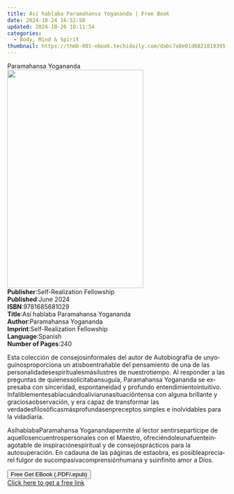 ```yaml
---
title: Así hablaba Paramahansa Yogananda | Free Book
date: 2024-10-24 16:52:58
updated: 2024-10-26 10:11:54
categories:
  - Body, Mind & Spirit
thumbnail: https://thmb-001-ebook.techidaily.com/dabc7a8e01d6821819395fa1fe3ec8e0882773e7b8385f8ab5e39077171ecd0a.jpg
---
```

<main id="book-container">
  <div class="flex flex-col">
    <div class="book-brief flex-1 py-6 px-4 sm:p-6 md:py-10 md:px-8">
      <!-- brief-->
      <div class="book-brief-main">Paramahansa Yogananda</div>
    </div>
    <div
      class="book-meta-info flex-1 grid gap-4 col-start-1 col-end-3 row-start-1 sm:mb-6 sm:grid-cols-4 lg:gap-6 lg:col-start-2 lg:row-end-6 lg:row-span-6 lg:mb-0"
    >
      <div
        class="book-meta-info-left place-content-center mt-4 p-4 text-sm leading-6 col-start-2 col-span-2 dark:text-slate-400"
      >
        <img
          class="w-full h-500 object-cover rounded-lg sm:h-255 sm:col-span-2 lg:col-span-full"
          src="https://img-001-ebook.techidaily.com/c4b5a6621e7ad4dc8712f44e75358a5cf3d4979fd7ee8dc6cdd7f8799ea2919e.jpg"
          alt=""
          width="312"
          height="500"
        />
      </div>
      <div
        class="book-meta-info-right mt-2 col-start-1 row-start-2 col-span-3 self-center"
      >
        <!-- meta data  -->
        <div class="flex flex-col px-4 md:px-8">
          <div class="flex-1">
            <strong>Publisher</strong>:<span class="px-2"
              >Self-Realization Fellowship</span
            >
          </div>
          <div class="flex-1">
            <strong>Published</strong>:<span class="px-2">June 2024</span>
          </div>
          <div class="flex-1">
            <strong>ISBN</strong>:<span class="px-2">9781685681029</span>
          </div>
          <div class="flex-1">
            <strong>Title</strong>:<span class="px-2"
              >Así hablaba Paramahansa Yogananda</span
            >
          </div>
          <div class="flex-1">
            <strong>Author</strong>:<span class="px-2"
              >Paramahansa Yogananda</span
            >
          </div>
          <div class="flex-1">
            <strong>Imprint</strong>:<span class="px-2"
              >Self-Realization Fellowship</span
            >
          </div>
          <div class="flex-1">
            <strong>Language</strong>:<span class="px-2">Spanish</span>
          </div>
          <div class="flex-1">
            <strong>Number of Pages</strong>:<span class="px-2">240</span>
          </div>
        </div>
      </div>
    </div>
    <div class="book-description flex-1 py-6 px-4 sm:p-6 md:py-10 md:px-8">
      <div class="book-description-main">
        <div accordion-content="" id="description">
          <p class="Paragraph SCXW53771775 BCX4">
            <span lang="EN-US" class="TextRun SCXW53771775 BCX4"
              ><span class="NormalTextRun SCXW53771775 BCX4">Esta </span
              ><span
                class="NormalTextRun SpellingErrorV2Themed SCXW53771775 BCX4"
                >colección</span
              ><span class="NormalTextRun SCXW53771775 BCX4"> de </span
              ><span
                class="NormalTextRun SpellingErrorV2Themed SCXW53771775 BCX4"
                >consejos</span
              ><span class="NormalTextRun SCXW53771775 BCX4"></span
              ><span
                class="NormalTextRun SpellingErrorV2Themed SCXW53771775 BCX4"
                >informales</span
              ><span class="NormalTextRun SCXW53771775 BCX4"> del </span
              ><span
                class="NormalTextRun SpellingErrorV2Themed SCXW53771775 BCX4"
                >autor</span
              ><span class="NormalTextRun SCXW53771775 BCX4"> de </span
              ><span
                class="NormalTextRun SpellingErrorV2Themed SCXW53771775 BCX4"
                >Autobiografía</span
              ><span class="NormalTextRun SCXW53771775 BCX4"> de un</span
              ><span class="NormalTextRun SCXW53771775 BCX4"></span
              ><span
                class="NormalTextRun SpellingErrorV2Themed SCXW53771775 BCX4"
                >yogui</span
              ><span class="NormalTextRun SCXW53771775 BCX4"></span
              ><span
                class="NormalTextRun SpellingErrorV2Themed SCXW53771775 BCX4"
                >nos</span
              ><span class="NormalTextRun SCXW53771775 BCX4"></span
              ><span
                class="NormalTextRun SpellingErrorV2Themed SCXW53771775 BCX4"
                >proporciona</span
              ><span class="NormalTextRun SCXW53771775 BCX4"> un </span
              ><span
                class="NormalTextRun SpellingErrorV2Themed SCXW53771775 BCX4"
                >atisbo</span
              ><span class="NormalTextRun SCXW53771775 BCX4"></span
              ><span
                class="NormalTextRun SpellingErrorV2Themed SCXW53771775 BCX4"
                >entrañable</span
              ><span class="NormalTextRun SCXW53771775 BCX4"> del </span
              ><span
                class="NormalTextRun SpellingErrorV2Themed SCXW53771775 BCX4"
                >pensamiento</span
              ><span class="NormalTextRun SCXW53771775 BCX4"> de </span
              ><span
                class="NormalTextRun SpellingErrorV2Themed SCXW53771775 BCX4"
                >una</span
              ><span class="NormalTextRun SCXW53771775 BCX4"> de las </span
              ><span
                class="NormalTextRun SpellingErrorV2Themed SCXW53771775 BCX4"
                >personalidades</span
              ><span class="NormalTextRun SCXW53771775 BCX4"></span
              ><span
                class="NormalTextRun SpellingErrorV2Themed SCXW53771775 BCX4"
                >espirituales</span
              ><span class="NormalTextRun SCXW53771775 BCX4"></span
              ><span
                class="NormalTextRun SpellingErrorV2Themed SCXW53771775 BCX4"
                >más</span
              ><span class="NormalTextRun SCXW53771775 BCX4"></span
              ><span
                class="NormalTextRun SpellingErrorV2Themed SCXW53771775 BCX4"
                >ilustres</span
              ><span class="NormalTextRun SCXW53771775 BCX4"> de </span
              ><span
                class="NormalTextRun SpellingErrorV2Themed SCXW53771775 BCX4"
                >nuestro</span
              ><span class="NormalTextRun SCXW53771775 BCX4"></span
              ><span
                class="NormalTextRun SpellingErrorV2Themed SCXW53771775 BCX4"
                >tiempo</span
              ><span class="NormalTextRun SCXW53771775 BCX4"
                >. Al responder a las </span
              ><span
                class="NormalTextRun SpellingErrorV2Themed SCXW53771775 BCX4"
                >preguntas</span
              ><span class="NormalTextRun SCXW53771775 BCX4"> de </span
              ><span
                class="NormalTextRun SpellingErrorV2Themed SCXW53771775 BCX4"
                >quienes</span
              ><span class="NormalTextRun SCXW53771775 BCX4"></span
              ><span
                class="NormalTextRun SpellingErrorV2Themed SCXW53771775 BCX4"
                >solicitaban</span
              ><span class="NormalTextRun SCXW53771775 BCX4"></span
              ><span
                class="NormalTextRun SpellingErrorV2Themed SCXW53771775 BCX4"
                >su</span
              ><span class="NormalTextRun SCXW53771775 BCX4"></span
              ><span
                class="NormalTextRun SpellingErrorV2Themed SCXW53771775 BCX4"
                >guía</span
              ><span class="NormalTextRun SCXW53771775 BCX4">, </span
              ><span
                class="NormalTextRun SpellingErrorV2Themed SCXW53771775 BCX4"
                >Paramahansa</span
              ><span class="NormalTextRun SCXW53771775 BCX4">
                Yogananda se </span
              ><span
                class="NormalTextRun SpellingErrorV2Themed SCXW53771775 BCX4"
                >expresaba</span
              ><span class="NormalTextRun SCXW53771775 BCX4"> con </span
              ><span
                class="NormalTextRun SpellingErrorV2Themed SCXW53771775 BCX4"
                >sinceridad</span
              ><span class="NormalTextRun SCXW53771775 BCX4">, </span
              ><span
                class="NormalTextRun SpellingErrorV2Themed SCXW53771775 BCX4"
                >espontaneidad</span
              ><span class="NormalTextRun SCXW53771775 BCX4"> y profundo </span
              ><span
                class="NormalTextRun SpellingErrorV2Themed SCXW53771775 BCX4"
                >entendimiento</span
              ><span class="NormalTextRun SCXW53771775 BCX4"></span
              ><span
                class="NormalTextRun SpellingErrorV2Themed SCXW53771775 BCX4"
                >intuitivo</span
              ><span class="NormalTextRun SCXW53771775 BCX4">. </span
              ><span
                class="NormalTextRun SpellingErrorV2Themed SCXW53771775 BCX4"
                >Infaliblemente</span
              ><span class="NormalTextRun SCXW53771775 BCX4"></span
              ><span
                class="NormalTextRun SpellingErrorV2Themed SCXW53771775 BCX4"
                >sabía</span
              ><span class="NormalTextRun SCXW53771775 BCX4"></span
              ><span
                class="NormalTextRun SpellingErrorV2Themed SCXW53771775 BCX4"
                >cuándo</span
              ><span class="NormalTextRun SCXW53771775 BCX4"></span
              ><span
                class="NormalTextRun SpellingErrorV2Themed SCXW53771775 BCX4"
                >aliviar</span
              ><span class="NormalTextRun SCXW53771775 BCX4"></span
              ><span
                class="NormalTextRun SpellingErrorV2Themed SCXW53771775 BCX4"
                >una</span
              ><span class="NormalTextRun SCXW53771775 BCX4"></span
              ><span
                class="NormalTextRun SpellingErrorV2Themed SCXW53771775 BCX4"
                >situación</span
              ><span class="NormalTextRun SCXW53771775 BCX4"></span
              ><span
                class="NormalTextRun SpellingErrorV2Themed SCXW53771775 BCX4"
                >tensa</span
              ><span class="NormalTextRun SCXW53771775 BCX4"> con </span
              ><span
                class="NormalTextRun SpellingErrorV2Themed SCXW53771775 BCX4"
                >alguna</span
              ><span class="NormalTextRun SCXW53771775 BCX4"> brillante y </span
              ><span
                class="NormalTextRun SpellingErrorV2Themed SCXW53771775 BCX4"
                >graciosa</span
              ><span class="NormalTextRun SCXW53771775 BCX4"></span
              ><span
                class="NormalTextRun SpellingErrorV2Themed SCXW53771775 BCX4"
                >observación</span
              ><span class="NormalTextRun SCXW53771775 BCX4">, y era </span
              ><span
                class="NormalTextRun SpellingErrorV2Themed SCXW53771775 BCX4"
                >capaz</span
              ><span class="NormalTextRun SCXW53771775 BCX4"> de </span
              ><span
                class="NormalTextRun SpellingErrorV2Themed SCXW53771775 BCX4"
                >transformar</span
              ><span class="NormalTextRun SCXW53771775 BCX4"> las </span
              ><span
                class="NormalTextRun SpellingErrorV2Themed SCXW53771775 BCX4"
                >verdades</span
              ><span class="NormalTextRun SCXW53771775 BCX4"></span
              ><span
                class="NormalTextRun SpellingErrorV2Themed SCXW53771775 BCX4"
                >filosóficas</span
              ><span class="NormalTextRun SCXW53771775 BCX4"></span
              ><span
                class="NormalTextRun SpellingErrorV2Themed SCXW53771775 BCX4"
                >más</span
              ><span class="NormalTextRun SCXW53771775 BCX4"></span
              ><span
                class="NormalTextRun SpellingErrorV2Themed SCXW53771775 BCX4"
                >profundas</span
              ><span class="NormalTextRun SCXW53771775 BCX4"></span
              ><span
                class="NormalTextRun SpellingErrorV2Themed SCXW53771775 BCX4"
                >en</span
              ><span class="NormalTextRun SCXW53771775 BCX4"></span
              ><span
                class="NormalTextRun SpellingErrorV2Themed SCXW53771775 BCX4"
                >preceptos</span
              ><span class="NormalTextRun SCXW53771775 BCX4"> simples e </span
              ><span
                class="NormalTextRun SpellingErrorV2Themed SCXW53771775 BCX4"
                >inolvidables</span
              ><span class="NormalTextRun SCXW53771775 BCX4"> para la </span
              ><span
                class="NormalTextRun SpellingErrorV2Themed SCXW53771775 BCX4"
                >vida</span
              ><span class="NormalTextRun SCXW53771775 BCX4"></span
              ><span
                class="NormalTextRun SpellingErrorV2Themed SCXW53771775 BCX4"
                >diaria</span
              ><span class="NormalTextRun SCXW53771775 BCX4">.</span></span
            ><span class="EOP SCXW53771775 BCX4">&nbsp;</span>
          </p>
          <p class="Paragraph SCXW53771775 BCX4">
            <span lang="EN-US" class="TextRun SCXW53771775 BCX4"
              ><span
                class="NormalTextRun SpellingErrorV2Themed SCXW53771775 BCX4"
                >Así</span
              ><span class="NormalTextRun SCXW53771775 BCX4"></span
              ><span
                class="NormalTextRun SpellingErrorV2Themed SCXW53771775 BCX4"
                >hablaba</span
              ><span class="NormalTextRun SCXW53771775 BCX4"></span
              ><span
                class="NormalTextRun SpellingErrorV2Themed SCXW53771775 BCX4"
                >Paramahansa</span
              ><span class="NormalTextRun SCXW53771775 BCX4"> Yogananda</span
              ><span class="NormalTextRun SCXW53771775 BCX4"></span
              ><span
                class="NormalTextRun SpellingErrorV2Themed SCXW53771775 BCX4"
                >permite</span
              ><span class="NormalTextRun SCXW53771775 BCX4"> al lector </span
              ><span
                class="NormalTextRun SpellingErrorV2Themed SCXW53771775 BCX4"
                >sentirse</span
              ><span class="NormalTextRun SCXW53771775 BCX4"></span
              ><span
                class="NormalTextRun SpellingErrorV2Themed SCXW53771775 BCX4"
                >partícipe</span
              ><span class="NormalTextRun SCXW53771775 BCX4"> de </span
              ><span
                class="NormalTextRun SpellingErrorV2Themed SCXW53771775 BCX4"
                >aquellos</span
              ><span class="NormalTextRun SCXW53771775 BCX4"></span
              ><span
                class="NormalTextRun SpellingErrorV2Themed SCXW53771775 BCX4"
                >encuentros</span
              ><span class="NormalTextRun SCXW53771775 BCX4"></span
              ><span
                class="NormalTextRun SpellingErrorV2Themed SCXW53771775 BCX4"
                >personales</span
              ><span class="NormalTextRun SCXW53771775 BCX4"> con </span
              ><span
                class="NormalTextRun SpellingErrorV2Themed SCXW53771775 BCX4"
                >el</span
              ><span class="NormalTextRun SCXW53771775 BCX4"> Maestro, </span
              ><span
                class="NormalTextRun SpellingErrorV2Themed SCXW53771775 BCX4"
                >ofreciéndole</span
              ><span class="NormalTextRun SCXW53771775 BCX4"></span
              ><span
                class="NormalTextRun SpellingErrorV2Themed SCXW53771775 BCX4"
                >una</span
              ><span class="NormalTextRun SCXW53771775 BCX4"></span
              ><span
                class="NormalTextRun SpellingErrorV2Themed SCXW53771775 BCX4"
                >fuente</span
              ><span class="NormalTextRun SCXW53771775 BCX4"></span
              ><span
                class="NormalTextRun SpellingErrorV2Themed SCXW53771775 BCX4"
                >inagotable</span
              ><span class="NormalTextRun SCXW53771775 BCX4"> de </span
              ><span
                class="NormalTextRun SpellingErrorV2Themed SCXW53771775 BCX4"
                >inspiración</span
              ><span class="NormalTextRun SCXW53771775 BCX4"></span
              ><span
                class="NormalTextRun SpellingErrorV2Themed SCXW53771775 BCX4"
                >espiritual</span
              ><span class="NormalTextRun SCXW53771775 BCX4"> y de </span
              ><span
                class="NormalTextRun SpellingErrorV2Themed SCXW53771775 BCX4"
                >consejos</span
              ><span class="NormalTextRun SCXW53771775 BCX4"></span
              ><span
                class="NormalTextRun SpellingErrorV2Themed SCXW53771775 BCX4"
                >prácticos</span
              ><span class="NormalTextRun SCXW53771775 BCX4"> para la </span
              ><span
                class="NormalTextRun SpellingErrorV2Themed SCXW53771775 BCX4"
                >autosuperación</span
              ><span class="NormalTextRun SCXW53771775 BCX4">. En </span
              ><span
                class="NormalTextRun SpellingErrorV2Themed SCXW53771775 BCX4"
                >cada</span
              ><span class="NormalTextRun SCXW53771775 BCX4"></span
              ><span
                class="NormalTextRun SpellingErrorV2Themed SCXW53771775 BCX4"
                >una</span
              ><span class="NormalTextRun SCXW53771775 BCX4"> de las </span
              ><span
                class="NormalTextRun SpellingErrorV2Themed SCXW53771775 BCX4"
                >páginas</span
              ><span class="NormalTextRun SCXW53771775 BCX4"> de </span
              ><span
                class="NormalTextRun SpellingErrorV2Themed SCXW53771775 BCX4"
                >esta</span
              ><span class="NormalTextRun SCXW53771775 BCX4"></span
              ><span
                class="NormalTextRun SpellingErrorV2Themed SCXW53771775 BCX4"
                >obra</span
              ><span class="NormalTextRun SCXW53771775 BCX4">, es </span
              ><span
                class="NormalTextRun SpellingErrorV2Themed SCXW53771775 BCX4"
                >posible</span
              ><span class="NormalTextRun SCXW53771775 BCX4"></span
              ><span
                class="NormalTextRun SpellingErrorV2Themed SCXW53771775 BCX4"
                >apreciar</span
              ><span class="NormalTextRun SCXW53771775 BCX4"></span
              ><span
                class="NormalTextRun SpellingErrorV2Themed SCXW53771775 BCX4"
                >el</span
              ><span class="NormalTextRun SCXW53771775 BCX4"> fulgor de </span
              ><span
                class="NormalTextRun SpellingErrorV2Themed SCXW53771775 BCX4"
                >su</span
              ><span class="NormalTextRun SCXW53771775 BCX4"></span
              ><span
                class="NormalTextRun SpellingErrorV2Themed SCXW53771775 BCX4"
                >compasiva</span
              ><span class="NormalTextRun SCXW53771775 BCX4"></span
              ><span
                class="NormalTextRun SpellingErrorV2Themed SCXW53771775 BCX4"
                >comprensión</span
              ><span class="NormalTextRun SCXW53771775 BCX4"></span
              ><span
                class="NormalTextRun SpellingErrorV2Themed SCXW53771775 BCX4"
                >humana</span
              ><span class="NormalTextRun SCXW53771775 BCX4"> y </span
              ><span
                class="NormalTextRun SpellingErrorV2Themed SCXW53771775 BCX4"
                >su</span
              ><span class="NormalTextRun SCXW53771775 BCX4"></span
              ><span
                class="NormalTextRun SpellingErrorV2Themed SCXW53771775 BCX4"
                >infinito</span
              ><span class="NormalTextRun SCXW53771775 BCX4">
                amor a Dios.</span
              ></span
            ><span class="EOP SCXW53771775 BCX4">&nbsp;</span>
          </p>
        </div>
      </div>
    </div>
    <div class="book-excerpts flex-1 py-6 px-4 sm:p-6 md:py-10 md:px-8"></div>
    <div
      class="book-about-author flex-1 py-6 px-4 sm:p-6 md:py-10 md:px-8"
    ></div>
    <div class="book-free-get flex-1 py-6 px-4 sm:p-6 md:py-10 md:px-8">
      <button
        id="btn-free-get"
        class="bg-blue-500 hover:bg-blue-700 text-white font-bold py-2 px-4 rounded"
      >
        Free Get EBook (.PDF/.epub)
      </button>
      <div id="countdown-display" class="px-2 text-lg mt-2"></div>
      <a
        id="free-link"
        class="hidden bg-blue-500 hover:bg-blue-700 text-white font-bold py-2 px-4 rounded"
        href="https://www.ebooks.com/en-us/book/211385953/as-hablaba-paramahansa-yogananda/paramahansa-yogananda/"
        target="_blank"
        >Click here to get a free link</a
      >
    </div>
    <script>
      let countdownTime = 0;
      let countdownInterval = null;
      document
        .getElementById('btn-free-get')
        .addEventListener('click', startCountdown);
      function startCountdown() {
        countdownTime = new Date().getTime() + 60000 * 3;
        countdownInterval = setInterval(updateCountdown, 1000);
        document.getElementById('btn-free-get').disabled = true;
        document
          .getElementById('btn-free-get')
          .classList.add('bg-gray-500', 'cursor-not-allowed');
      }
      function updateCountdown() {
        let currentTime = new Date().getTime();
        let timeLeft = countdownTime - currentTime;
        let secondsLeft = Math.floor(timeLeft / 1000);
        document.getElementById('countdown-display').innerHTML =
          `Remaining time: ${secondsLeft} seconds.`;
        if (secondsLeft <= 0) {
          clearInterval(countdownInterval);
          document.getElementById('btn-free-get').classList.add('hidden');
          document.getElementById('free-link').classList.remove('hidden');
          document.getElementById('countdown-display').innerHTML = '';
        }
      }
    </script>
  </div>
</main>
